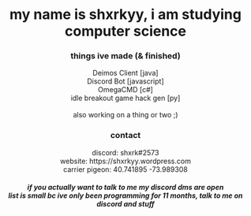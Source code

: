 <div align = "center">
<h1>
my name is shxrkyy, i am studying computer science
</h1>
<h3>things ive made (& finished)</h3>
Deimos Client [java]<br/>
Discord Bot [javascript]<br/>
OmegaCMD [c#]<br/>
idle breakout game hack gen [py]<br/>
      <br/>
      also working on a thing or two ;)
<h3>contact</h3>
discord: shxrk#2573<br/>
website: https://shxrkyy.wordpress.com<br/>
carrier pigeon: 40.741895 -73.989308
<h5>if you actually want to talk to me my discord dms are open<br/>
list is small bc ive only been programming for 11 months, talk to me on discord and stuff<br/>

